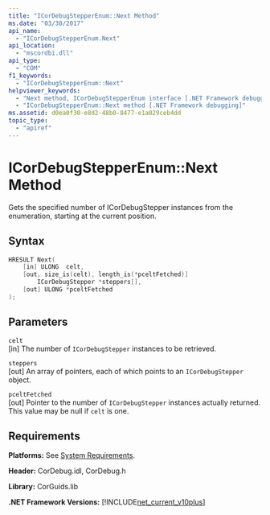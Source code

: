 ```yaml
---
title: "ICorDebugStepperEnum::Next Method"
ms.date: "03/30/2017"
api_name: 
  - "ICorDebugStepperEnum.Next"
api_location: 
  - "mscordbi.dll"
api_type: 
  - "COM"
f1_keywords: 
  - "ICorDebugStepperEnum::Next"
helpviewer_keywords: 
  - "Next method, ICorDebugStepperEnum interface [.NET Framework debugging]"
  - "ICorDebugStepperEnum::Next method [.NET Framework debugging]"
ms.assetid: d0ea0f30-e8d2-48b0-8477-e1a029ceb4dd
topic_type: 
  - "apiref"
---
```

# ICorDebugStepperEnum::Next Method
Gets the specified number of ICorDebugStepper instances from the enumeration, starting at the current position.  
  
## Syntax  
  
```cpp  
HRESULT Next(  
    [in] ULONG  celt,  
    [out, size_is(celt), length_is(*pceltFetched)]  
        ICorDebugStepper *steppers[],  
    [out] ULONG *pceltFetched  
);  
```  
  
## Parameters  
 `celt`  
 [in] The number of `ICorDebugStepper` instances to be retrieved.  
  
 `steppers`  
 [out] An array of pointers, each of which points to an `ICorDebugStepper` object.  
  
 `pceltFetched`  
 [out] Pointer to the number of `ICorDebugStepper` instances actually returned. This value may be null if `celt` is one.  
  
## Requirements  
 **Platforms:** See [System Requirements](../../get-started/system-requirements.md).  
  
 **Header:** CorDebug.idl, CorDebug.h  
  
 **Library:** CorGuids.lib  
  
 **.NET Framework Versions:** [!INCLUDE[net_current_v10plus](../../../../includes/net-current-v10plus-md.md)]
